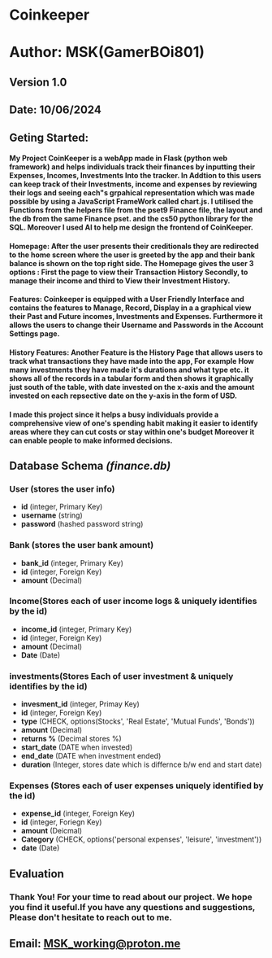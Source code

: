 # **Coinkeeper**
# **Author:**  __MSK(GamerBOi801)__
## Version 1.0
## Date: 10/06/2024

## Geting Started:
####  My Project **CoinKeeper** is a webApp made in Flask (python web framework) and helps individuals track their finances  by inputting their Expenses, Incomes, Investments Into the tracker. In Addtion to this users can keep track of their Investments, income and expenses by reviewing their logs and seeing each"s grpahical representation which was made possible by using a JavaScript FrameWork called chart.js. I utilised the Functions from the helpers file from the pset9 Finance file, the layout and the db from the same Finance pset. and the cs50 python library for the SQL. Moreover I used AI to help me design the frontend of CoinKeeper. 

#### **Homepage:** After the user presents their creditionals they are redirected to the home screen where the user is greeted by the app and their bank balance is shown on the top right side. The Homepage gives the user 3 options : First the page to view their Transaction History Secondly, to manage their income and third to View their Investment History.

#### **Features:** Coinkeeper is equipped with a User Friendly  Interface and contains the features to Manage, Record, Display in a a graphical view their Past and Future incomes, Investments and Expenses. Furthermore it  allows the users to change their Username and Passwords in the Account Settings page.

#### **History Features:** Another Feature is the History Page that allows users to track what transactions they have made into the app, For example How many investments they have made it's durations and what type etc. it shows all of the records in a tabular form and then shows it graphically just south of the table, with date invested on the x-axis and the amount invested on each repsective date on the y-axis in the form of USD. 

#### I made this project since it helps a busy individuals provide a comprehensive view of one's spending habit making it easier to identify areas where they can cut costs or stay within one's budget Moreover it can enable people to make informed decisions.

## Database Schema _(finance.db)_ 
### User (stores the user info)
* **id** (integer, Primary Key)
*  **username** (string)
* **password** (hashed password string)

### Bank (stores the user bank amount)
* **bank_id** (integer, Primary Key)
* **id** (integer, Foreign Key)
* **amount** (Decimal)

### Income(Stores each of user income logs & uniquely identifies by the id)
* **income_id** (integer, Primary Key)
* **id** (integer, Foreign Key)
* **amount** (Decimal)
* **Date** (Date)

### investments(Stores Each of user investment & uniquely identifies by the id)
* **invesment_id** (integer, Primay Key)
* **id** (integer, Foreign Key)
* **type** (CHECK, options(Stocks', 'Real Estate', 'Mutual Funds', 'Bonds'))
* **amount** (Decimal)
* **returns %** (Decimal stores %)
* **start_date** (DATE when invested)
* **end_date** (DATE when investment ended)
* **duration** (Integer, stores date which is differnce b/w end and start date)

### Expenses (Stores each of user expenses uniquely identified by the id)
* **expense_id** (integer, Foreign Key)
* **id** (integer, Foriegn Key)
* **amount** (Deicmal)
* **Category** (CHECK, options('personal expenses', 'leisure', 'investment'))
* **date** (Date)

## Evaluation
### Thank You! For your time to read about our project. We hope you find it useful.If you have any questions and suggestions, Please don't hesitate to reach out to me.

## Email: **MSK_working@proton.me**
